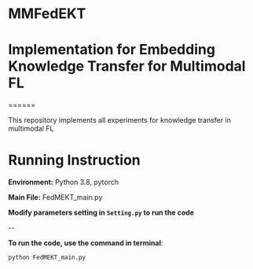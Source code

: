 # MMFedEKT
# Implementation for Embedding Knowledge Transfer for Multimodal FL

======

This repository implements all experiments for knowledge transfer in multimodal FL


Running Instruction
=====

**Environment:** Python 3.8, pytorch



**Main File:** FedMEKT_main.py



**Modify parameters setting in `Setting.py` to run the code**



--

**To run the code, use the command in terminal**:
```
python FedMEKT_main.py
```










